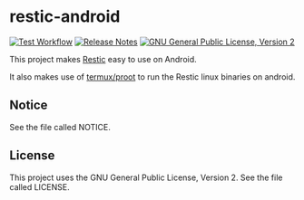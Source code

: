 # restic-android

[![Test Workflow](https://github.com/LolHens/restic-android/workflows/build/badge.svg)](https://github.com/LolHens/restic-android/actions?query=workflow%3Abuild)
[![Release Notes](https://img.shields.io/github/release/LolHens/restic-android.svg?maxAge=3600)](https://github.com/LolHens/restic-android/releases/latest)
[![GNU General Public License, Version 2](https://img.shields.io/github/license/LolHens/restic-android.svg?maxAge=3600)](https://www.gnu.org/licenses/gpl-2.0.html)

This project makes [Restic](https://github.com/restic/restic) easy to use on Android.

It also makes use of [termux/proot](https://github.com/termux/proot) to run the Restic linux binaries on android.

## Notice
See the file called NOTICE.

## License
This project uses the GNU General Public License, Version 2. See the file called LICENSE.
